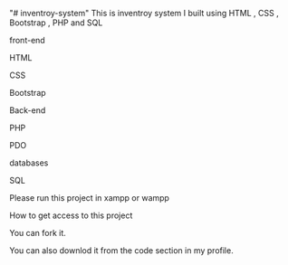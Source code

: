 "# inventroy-system"
This is inventroy system I built using HTML , CSS , Bootstrap , PHP and SQL

front-end

HTML

CSS 

Bootstrap 

Back-end

PHP 


PDO

databases 

SQL

Please run this project in xampp or wampp


How to get access to this project

You can fork it.

You can also downlod it from the code section in my profile.


